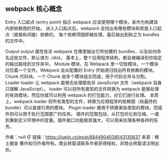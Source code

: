 ## webpack 核心概念

Entry 
入口起点 (entry point) 指示 webpack 应该使用哪个模块，来作为构建其内部依赖图的开始。
进入入口起点后，webpack 会找出有哪些模块和库是入口起点（直接和间接）依赖的。
每个依赖项随即被处理，最后输出到称之为 bundles 的文件中。

Output 
output 属性告诉 webpack 在哪里输出它所创建的 bundles，以及如何命名这些文件，默认值为 ./dist。
基本上，整个应用程序结构，都会被编译到你指定的输出路径的文件夹中。
Module 
模块，在 Webpack 里一切皆模块，一个模块对应着一个文件。Webpack 会从配置的 Entry 开始递归找出所有依赖的模块。
Chunk 
代码块，一个 Chunk 由多个模块组合而成，用于代码合并与分割。
Loader 
loader 让 webpack 能够去处理那些非 JavaScript 文件（webpack 自身只理解 JavaScript）。
loader 可以将所有类型的文件转换为 webpack 能够处理的有效模块，然后你就可以利用 webpack 的打包能力，对它们进行处理。
本质上，webpack loader 将所有类型的文件，转换为应用程序的依赖图（和最终的 bundle）可以直接引用的模块。
Plugin 
loader 被用于转换某些类型的模块，而插件则可以用于执行范围更广的任务。
插件的范围包括，从打包优化和压缩，一直到重新定义环境中的变量。插件接口功能极其强大，可以用来处理各种各样的任务。

作者：null 仔
链接：https://juejin.cn/post/6844904038543130637
来源：稀土掘金
著作权归作者所有。商业转载请联系作者获得授权，非商业转载请注明出处。